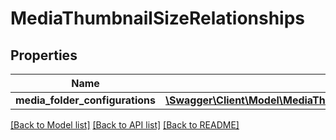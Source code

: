 # MediaThumbnailSizeRelationships

## Properties
Name | Type | Description | Notes
------------ | ------------- | ------------- | -------------
**media_folder_configurations** | [**\Swagger\Client\Model\MediaThumbnailSizeRelationshipsMediaFolderConfigurations**](MediaThumbnailSizeRelationshipsMediaFolderConfigurations.md) |  | [optional] 

[[Back to Model list]](../../README.md#documentation-for-models) [[Back to API list]](../../README.md#documentation-for-api-endpoints) [[Back to README]](../../README.md)

